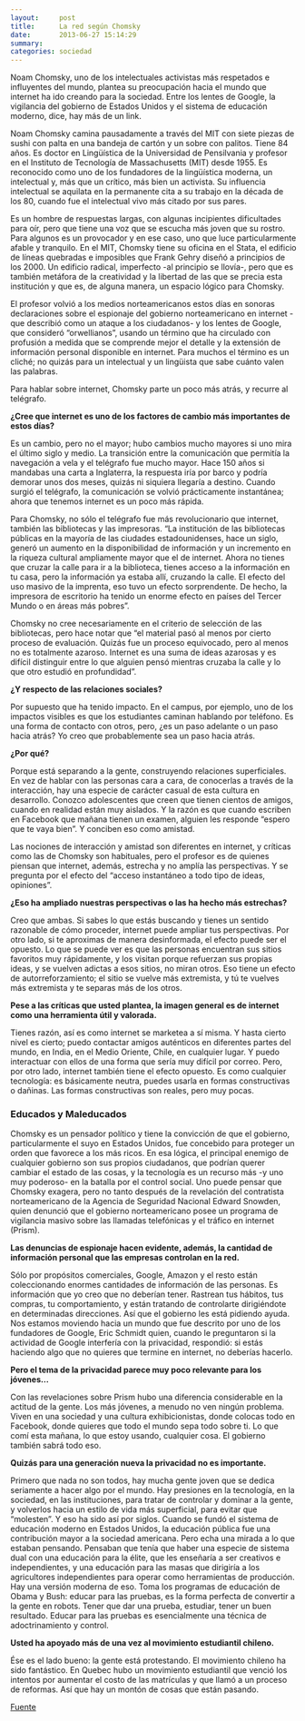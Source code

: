 ```yaml
---
layout:     post
title:      La red según Chomsky
date:       2013-06-27 15:14:29
summary:
categories: sociedad
---
```


<p>Noam Chomsky, uno de los intelectuales activistas más respetados e influyentes del mundo, plantea su preocupación hacia el mundo que internet ha ido creando para la sociedad. Entre los lentes de Google, la vigilancia del gobierno de Estados Unidos y el sistema de educación moderno, dice, hay más de un link. </p>

<p>Noam Chomsky camina pausadamente a través del MIT con siete piezas de sushi con palta en una bandeja de cartón y un sobre con palitos. Tiene 84 años. Es doctor en Lingüística de la Universidad de Pensilvania y profesor en el Instituto de Tecnología de Massachusetts (MIT) desde 1955. Es reconocido como uno de los fundadores de la lingüística moderna, un intelectual y, más que un crítico, más bien un activista. Su influencia intelectual se aquilata en la permanente cita a su trabajo en la década de los 80, cuando fue el intelectual vivo más citado por sus pares.</p>

<p>Es un hombre de respuestas largas, con algunas incipientes dificultades para oír, pero que tiene una voz que se escucha más joven que su rostro. Para algunos es un provocador y en ese caso, uno que luce particularmente afable y tranquilo. En el MIT, Chomsky tiene su oficina en el Stata, el edificio de líneas quebradas e imposibles que Frank Gehry diseñó a principios de los 2000. Un edificio radical, imperfecto -al principio se llovía-, pero que es también metáfora de la creatividad y la libertad de las que se precia esta institución y que es, de alguna manera, un espacio lógico para Chomsky.</p>

<p>El profesor volvió a los medios norteamericanos estos días en sonoras declaraciones sobre el espionaje del gobierno norteamericano en internet -que describió como un ataque a los ciudadanos- y los lentes de Google, que consideró “orwellianos”, usando un término que ha circulado con profusión a medida que se comprende mejor el detalle y la extensión de información personal disponible en internet. Para muchos el término es un cliché; no quizás para un intelectual y un lingüista que sabe cuánto valen las palabras.</p>

<p>Para hablar sobre internet, Chomsky  parte un poco más atrás, y recurre al  telégrafo.</p>

<p><strong>¿Cree que internet es uno de los factores de cambio más importantes de estos días?</strong></p>
<p>Es un cambio, pero no el mayor; hubo cambios mucho mayores si uno mira el último siglo y medio. La transición entre la comunicación que permitía la navegación a vela y el telégrafo fue mucho mayor. Hace 150 años si mandabas una carta a Inglaterra, la respuesta iría por barco y podría demorar unos dos meses, quizás ni siquiera llegaría a destino. Cuando surgió el telégrafo, la comunicación se volvió prácticamente instantánea; ahora que tenemos internet es un poco más rápida.</p>

<p>Para Chomsky, no sólo el telégrafo fue más revolucionario que internet, también las bibliotecas y las impresoras. “La institución de las bibliotecas públicas en la mayoría de las ciudades estadounidenses, hace un siglo, generó un aumento en la disponibilidad de información y un incremento en la riqueza cultural ampliamente mayor que el de internet. Ahora no tienes que cruzar la calle para ir a la biblioteca, tienes acceso a la información en tu casa, pero la información ya estaba allí, cruzando la calle. El efecto del uso masivo de la imprenta, eso tuvo un efecto sorprendente. De hecho, la impresora de escritorio ha tenido un enorme efecto en países del Tercer Mundo o en áreas más pobres”.</p>

<p>Chomsky no cree necesariamente en el criterio de selección de las bibliotecas, pero hace notar que “el material pasó al menos por cierto proceso de evaluación. Quizás fue un proceso equivocado, pero al menos no es totalmente azaroso. Internet es una suma de ideas azarosas y es difícil distinguir entre lo que alguien pensó mientras cruzaba la calle y lo que otro estudió en profundidad”.</p>

<p><strong>¿Y respecto de las relaciones sociales?</strong></p>
<p>Por supuesto que ha tenido impacto. En el campus, por ejemplo, uno de los impactos visibles es que los estudiantes caminan hablando por teléfono. Es una forma de contacto con otros, pero, ¿es un paso adelante o un paso hacia atrás? Yo creo que probablemente sea un paso hacia atrás.</p>

<p><strong>¿Por qué?</strong></p>
<p>Porque está separando a la gente, construyendo relaciones superficiales. En vez de hablar con las personas cara a cara, de conocerlas a través de la interacción, hay una especie de carácter casual de esta cultura en desarrollo. Conozco adolescentes que creen que tienen cientos de amigos, cuando en realidad están muy aislados. Y la razón es que cuando escriben en Facebook que mañana tienen un examen, alguien les responde “espero que te vaya bien”. Y conciben eso como amistad.</p>

<p>Las nociones de interacción y amistad son diferentes en internet, y críticas como las de Chomsky son habituales, pero el profesor es de quienes piensan que internet, además, estrecha y no amplía las perspectivas. Y se pregunta por el efecto del “acceso instantáneo a todo tipo de ideas, opiniones”.</p>

<p><strong>¿Eso ha ampliado nuestras perspectivas o las ha hecho más estrechas?</strong></p>
<p>Creo que ambas.  Si sabes lo que estás buscando y tienes un sentido razonable de cómo proceder, internet puede ampliar tus perspectivas. Por otro lado, si te aproximas de manera desinformada, el efecto puede ser el opuesto. Lo que se puede ver es que las personas encuentran sus sitios favoritos muy rápidamente, y los visitan porque refuerzan sus propias ideas, y se vuelven adictas a esos sitios, no miran otros. Eso tiene un efecto de autorreforzamiento; el sitio se vuelve más extremista, y tú te vuelves más extremista y te separas más de los otros.</p>

<p><strong>Pese a las críticas que usted plantea, la imagen general es de internet como una herramienta útil y valorada.</strong></p>
<p>Tienes razón, así es como internet se marketea a sí misma. Y hasta cierto nivel es cierto; puedo contactar amigos auténticos en diferentes partes del mundo, en India, en el Medio Oriente, Chile, en cualquier lugar. Y puedo interactuar con ellos de una forma que sería muy difícil por correo. Pero, por otro lado, internet también tiene el efecto opuesto. Es como cualquier tecnología: es básicamente neutra, puedes usarla en formas constructivas o dañinas. Las formas constructivas son reales, pero muy pocas.</p>

<h3>Educados y Maleducados</h3>

<p>Chomsky es un pensador político y tiene la convicción de que el gobierno, particularmente el suyo en Estados Unidos, fue concebido para proteger un orden que favorece a los más ricos. En esa lógica, el principal enemigo de cualquier gobierno son sus propios ciudadanos, que podrían querer cambiar el estado de las cosas, y la tecnología es un recurso más -y uno muy poderoso- en la batalla por el control social. Uno puede pensar que Chomsky exagera, pero no tanto después de la revelación del contratista norteamericano de la Agencia de Seguridad Nacional Edward Snowden, quien denunció que el gobierno norteamericano posee un programa de vigilancia masivo sobre las llamadas telefónicas y el tráfico en internet (Prism).</p>

<p><strong>Las denuncias de espionaje hacen evidente, además, la cantidad de información personal que las empresas controlan en la red.</strong></p>
<p>Sólo por propósitos comerciales, Google, Amazon y el resto están coleccionando enormes cantidades de información de las personas. Es información que yo creo que no deberían tener. Rastrean tus hábitos, tus compras, tu comportamiento, y están tratando de controlarte dirigiéndote en determinadas direcciones. Así que el gobierno les está pidiendo ayuda. Nos estamos moviendo hacia un mundo que fue descrito por uno de los fundadores de Google, Eric Schmidt quien, cuando le preguntaron si la actividad de Google interfería con la privacidad, respondió: si estás haciendo algo que no quieres que termine en internet, no deberías hacerlo.</p>

<p><strong>Pero el tema de la privacidad parece muy poco relevante para los jóvenes…</strong></p>
<p>Con las revelaciones sobre Prism hubo una diferencia considerable en la actitud de la gente. Los más jóvenes,  a menudo no ven ningún problema. Viven en una sociedad y una cultura exhibicionistas, donde colocas todo en Facebook, donde quieres que todo el mundo sepa todo sobre ti. Lo que comí esta mañana, lo que estoy usando, cualquier cosa. El gobierno también sabrá todo eso.</p>

<p><strong>Quizás para una generación nueva la privacidad no es importante.</strong></p>
<p>Primero que nada no son todos, hay mucha gente joven que se dedica seriamente a hacer algo por el mundo. Hay presiones en la tecnología, en la sociedad, en las instituciones, para tratar de controlar y dominar a la gente, y volverlos hacia un estilo de vida más superficial, para evitar que “molesten”. Y eso ha sido así por siglos. Cuando se fundó el sistema de educación moderno en Estados Unidos, la educación pública fue una contribución mayor a la sociedad americana. Pero echa una mirada a lo que estaban pensando. Pensaban que tenía que haber una especie de sistema dual con una educación para la élite, que les enseñaría a ser creativos e independientes, y una educación para las masas que dirigiría a los agricultores independientes  para operar como herramientas de producción. Hay una versión moderna de eso. Toma los programas de educación de Obama y Bush: educar para las pruebas, es la forma perfecta de convertir a la gente en robots. Tener que dar una prueba, estudiar, tener un buen resultado. Educar para las pruebas es esencialmente una técnica de adoctrinamiento y control.</p>

<p><strong>Usted ha apoyado más de una vez al movimiento estudiantil chileno.</strong></p>
<p>Ése es el lado bueno: la gente está protestando. El movimiento chileno ha sido fantástico. En Quebec hubo un movimiento estudiantil que venció los intentos por aumentar el costo de las matrículas y que llamó a un proceso de reformas. Así que hay un montón de cosas que están pasando.</p>

<p>
	<a href="http://www.quepasa.cl/articulo/tecnologia/2013/06/23-12098-9-la-red-segun-chomsky.shtml/">Fuente</a>
</p>